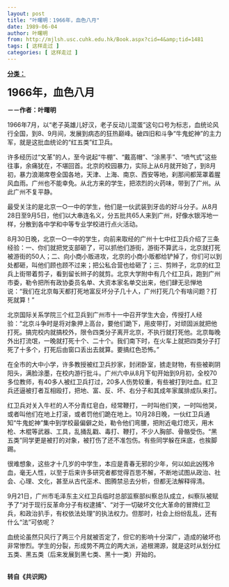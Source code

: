 ```yaml
---
layout: post
title: "叶曙明：1966年，血色八月"
date: 1989-06-04
author: 叶曙明
from: http://mjlsh.usc.cuhk.edu.hk/Book.aspx?cid=4&amp;tid=1481
tags: [ 这样走过 ]
categories: [ 这样走过 ]
---
```


<div style="margin: 15px 10px 10px 0px;">
<div>
<span id="ctl00_ContentPlaceHolder1_chapter1_SubjectLabel" style="font-weight:bold;text-decoration:underline;">
   分类：
  </span>
</div>
<p>
<strong>
<font size="5">
    1966年，血色八月
   </font>
</strong>
</p>
<p>
<strong>
   －－作者：叶曙明
  </strong>
</p>
<p>
  1966年7月，以“老子英雄儿好汉，老子反动儿混蛋”这句口号为标志，血统论风行全国，到8、9月间，发展到病态的狂热巅峰。破四旧和斗争“牛鬼蛇神”的主力军，就是这批血统论的“红五类”红卫兵。
 </p>
<p>
  许多经历过“文革”的人，至今说起“牛棚”、“戴高帽”、“涂黑手”、“喷气式”这些往事，余痛犹在，不堪回首。北京的校园暴力，实际上从6月就开始了，到8月初，暴力浪潮席卷全国各地，天津、上海、南京、西安等地，刹那间都笼罩着腥风血雨。广州也不能幸免。从北方来的学生，把浓烈的火药味，带到了广州。从此广州不复平静。
 </p>
<p>
  最受关注的是北京一○一中的学生，他们是一伙武装到牙齿的好斗分子。从8月28日至9月5日，他们以大串连名义，分五批共65人来到广州，好像水银泻地一样，分散到各中学和中等专业学校进行点火活动。
 </p>
<p>
  8月30日晚，北京一○一中的学生，向前来取经的广州十七中红卫兵介绍了三条经验：一、你们就把党支部砸了，可以抓他们游街，游街不算武斗，北京就打死被游街的50人；二、向小商小贩进攻，北京的小商小贩都给铲掉了，你们可以到处都砸，叫他们顾也顾不过来；把公私合营也给砸了；三、剪辫子，北京的红卫兵上街带着剪子，看到留长辫子的就剪。北京大学附中有几个红卫兵，跑到广州市委，勒令把所有政协委员名单、大资本家名单交出来，他们肆无忌惮地说：“我们在北京每天都打死地富反坏分子几十人，广州打死几个有啥问题？打死就算！”
 </p>
<p>
  北京国际关系学院三个红卫兵到广州市十一中召开学生大会，传授打人经验：“北京斗争时是将对象押上高台，要他们跪下，用皮带打，对顽固派就把他打死。搞完校内就搞校外，限令四类分子离开北京，不执行就打死他。北京每晚外出打流氓，一晚就打死十个、二十个。我们南下时，在火车上就把四类分子打死了十多个，打死后由窗口丢出去就算。要搞红色恐怖。”
 </p>
<p>
  在全市的大中小学，许多教授被红卫兵抄家，封闭卧室，掳走财物，有些被剃阴阳头，满脸涂墨，在校内游行批斗。广州六中从8月下旬开始到9月初，全校70多位教师，有40多人被红卫兵打过，20多人伤势较重，有些被打到吐血。红卫兵还逼被打者互相殴打，把地、富、反、坏、右分子和其成年家属排成队来打。
 </p>
<p>
  红卫兵对关入牛栏的人不分青红皂白，经常鞭打，一时叫他们笑，一时叫他哭，或者叫他们在地上打滚，或者罚他们跪在地上。10月28日晚，一伙红卫兵通知“牛鬼蛇神”集中到学校最偏僻之处，勒令他们弯腰，把附近电灯熄灭，用木枪、木棍等武器、工具，乱捅乱戳、毒打、鞭打，不少人胸部、骨骼受伤。“黑五类”同学更是被打的对象，被打伤了还不准包伤。有些同学躲在床底，也挨脚踢。
 </p>
<p>
  很难想象，这些才十几岁的中学生，本应是青春无邪的少年，何以如此凶残冷血，毫无人性，以至于后来许多研究者都觉得百思不解，不断地试图从政治、社会、心理、文化，甚至从古代巫术、图腾禁忌去分析，但都无法解释得清。
 </p>
<p>
  9月21日，广州市毛泽东主义红卫兵临时总部监察部纠察总队成立，纠察队被赋予了“对于现行反革命分子有权逮捕”、“对于一切破坏文化大革命的冒牌红卫兵，和政治扒手，有权依法处理”的执法权力。但那时，社会上纷纷乱乱，还有什么“法”可依呢？
 </p>
<p>
  血统论虽然只风行了两三个月就被否定了，但它的影响十分深广，造成的破坏也非常惨烈。学生的分裂，形成势不两立的两大派，追根溯源，就是这时从划分红五类、黑五类（后来发展到黑七类、黑十一类）开始的。
 </p>
<p>
<br/>
<strong>
   转自《共识网》
  </strong>
</p>
</div>
